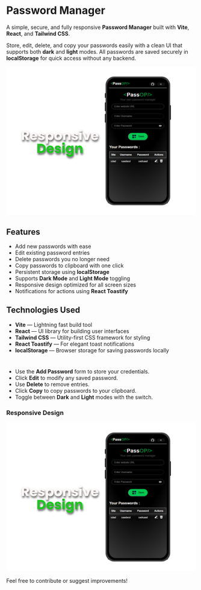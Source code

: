 # Password Manager

A simple, secure, and fully responsive **Password Manager** built with **Vite**, **React**, and **Tailwind CSS**. 

Store, edit, delete, and copy your passwords easily with a clean UI that supports both **dark** and **light** modes. All passwords are saved securely in **localStorage** for quick access without any backend.

![Responsive Design Preview](./Preview/Responsive_Design.png)

## Features

- Add new passwords with ease
- Edit existing password entries
- Delete passwords you no longer need
- Copy passwords to clipboard with one click
- Persistent storage using **localStorage**
- Supports **Dark Mode** and **Light Mode** toggling  
- Responsive design optimized for all screen sizes  
- Notifications for actions using **React Toastify**


## Technologies Used

- **Vite** — Lightning fast build tool  
- **React** — UI library for building user interfaces  
- **Tailwind CSS** — Utility-first CSS framework for styling  
- **React Toastify** — For elegant toast notifications  
- **localStorage** — Browser storage for saving passwords locally  

#
* Use the **Add Password** form to store your credentials.
* Click **Edit** to modify any saved password.
* Use **Delete** to remove entries.
* Click **Copy** to copy passwords to your clipboard.
* Toggle between **Dark** and **Light** modes with the switch.



### Responsive Design

![Responsive Design Preview](./Preview/Responsive_Design.png)


Feel free to contribute or suggest improvements!

